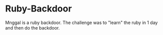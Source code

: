 # Ruby-Backdoor
Mnggal is a ruby ​​backdoor. The challenge was to "learn" the ruby ​​in 1 day and then do the backdoor.
